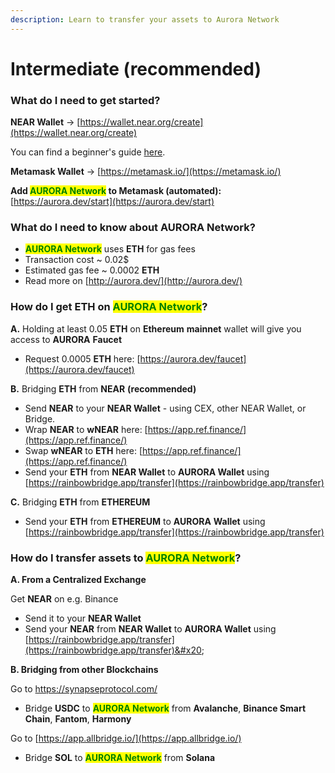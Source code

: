 ```yaml
---
description: Learn to transfer your assets to Aurora Network
---
```


# Intermediate (recommended)

### **What do I need to get started?**

**NEAR Wallet** -> [https://wallet.near.org/create](https://wallet.near.org/create)

You can find a beginner's guide [here](beginner/).

**Metamask Wallet** -> [https://metamask.io/](https://metamask.io/)

**Add **<mark style="color:green;">**AURORA Network**</mark>** to Metamask (automated):** [https://aurora.dev/start](https://aurora.dev/start)

### **What do I need to know about AURORA Network?**

* <mark style="color:green;">**AURORA Network**</mark> uses **ETH** for gas fees
* Transaction cost \~ 0.02$
* Estimated gas fee \~ 0.0002 **ETH**
* Read more on [http://aurora.dev/](http://aurora.dev/)

### **How do I get ETH on **<mark style="color:green;">**AURORA Network**</mark>**?** &#x20;

**A.** Holding at least 0.05 **ETH** on **Ethereum** **mainnet** wallet will give you access to **AURORA** **Faucet**

* Request 0.0005 **ETH** here: [https://aurora.dev/faucet](https://aurora.dev/faucet)

**B.** Bridging **ETH** from **NEAR** **(recommended)**

* Send **NEAR** to your **NEAR Wallet** - using CEX, other NEAR Wallet, or Bridge.&#x20;
* Wrap **NEAR** to **wNEAR** here: [https://app.ref.finance/](https://app.ref.finance/)
* Swap **wNEAR** to **ETH** here: [https://app.ref.finance/](https://app.ref.finance/)
* Send your **ETH** from **NEAR Wallet** to **AURORA Wallet** using [https://rainbowbridge.app/transfer](https://rainbowbridge.app/transfer)

**C.** Bridging **ETH** from **ETHEREUM**&#x20;

* Send your **ETH** from **ETHEREUM** to **AURORA** **Wallet** using [https://rainbowbridge.app/transfer](https://rainbowbridge.app/transfer)

### **How do I transfer assets to **<mark style="color:green;">**AURORA Network**</mark>**?**&#x20;

**A. From a Centralized Exchange**

Get **NEAR** on e.g. Binance

* Send it to your **NEAR Wallet** &#x20;
* Send your **NEAR** from **NEAR Wallet** to **AURORA Wallet** using [https://rainbowbridge.app/transfer](https://rainbowbridge.app/transfer)&#x20;

**B. Bridging from other Blockchains**

Go to [https://synapseprotocol.com/ ](https://synapseprotocol.com/)

* Bridge **USDC** to <mark style="color:green;">**AURORA Network**</mark> from **Avalanche**, **Binance Smart Chain**, **Fantom**, **Harmony**

Go to [https://app.allbridge.io/](https://app.allbridge.io/)

* Bridge **SOL** to <mark style="color:green;">**AURORA Network**</mark> from **Solana**
